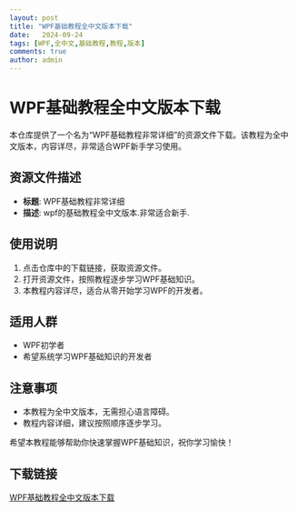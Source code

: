```yaml
---
layout: post
title: "WPF基础教程全中文版本下载"
date:   2024-09-24
tags: [WPF,全中文,基础教程,教程,版本]
comments: true
author: admin
---
```

# WPF基础教程全中文版本下载

本仓库提供了一个名为“WPF基础教程非常详细”的资源文件下载。该教程为全中文版本，内容详尽，非常适合WPF新手学习使用。

## 资源文件描述

- **标题**: WPF基础教程非常详细
- **描述**: wpf的基础教程全中文版本.非常适合新手.

## 使用说明

1. 点击仓库中的下载链接，获取资源文件。
2. 打开资源文件，按照教程逐步学习WPF基础知识。
3. 本教程内容详尽，适合从零开始学习WPF的开发者。

## 适用人群

- WPF初学者
- 希望系统学习WPF基础知识的开发者

## 注意事项

- 本教程为全中文版本，无需担心语言障碍。
- 教程内容详细，建议按照顺序逐步学习。

希望本教程能够帮助你快速掌握WPF基础知识，祝你学习愉快！

## 下载链接

[WPF基础教程全中文版本下载](https://pan.quark.cn/s/70f218c781ce)